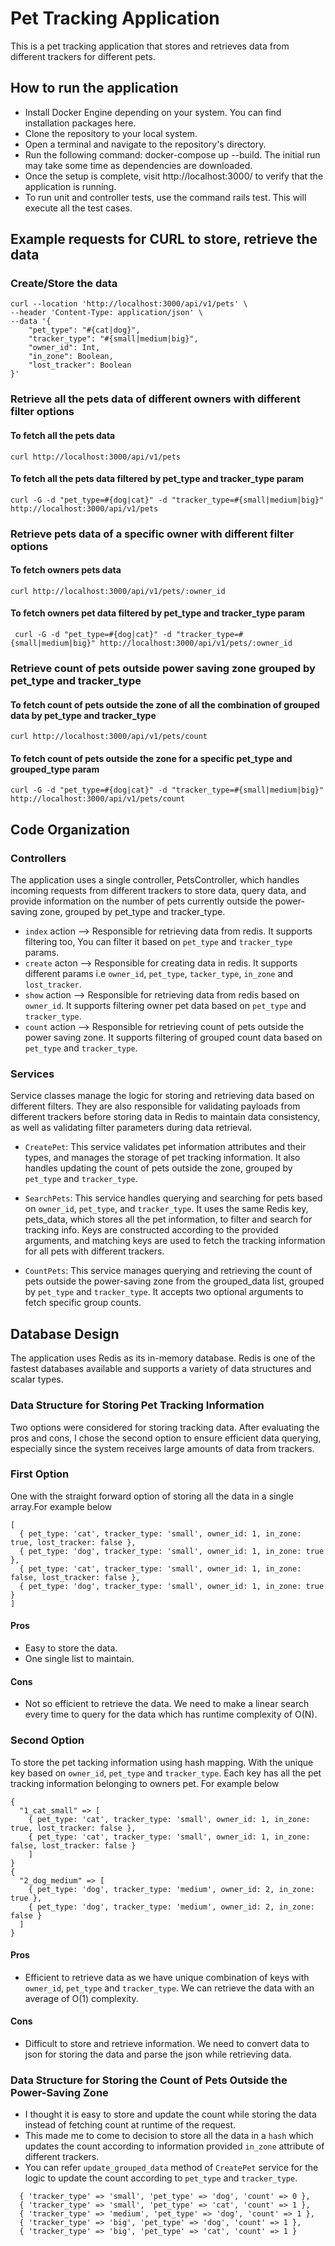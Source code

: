 # Pet Tracking Application

This is a pet tracking application that stores and retrieves data from different trackers for different pets.

## How to run the application
- Install Docker Engine depending on your system. You can find installation packages here.
- Clone the repository to your local system.
- Open a terminal and navigate to the repository's directory.
- Run the following command: docker-compose up --build. The initial run may take some time as dependencies are downloaded.
- Once the setup is complete, visit http://localhost:3000/ to verify that the application is running.
- To run unit and controller tests, use the command rails test. This will execute all the test cases.

## Example requests for CURL to store, retrieve the data

### Create/Store the data

```
curl --location 'http://localhost:3000/api/v1/pets' \
--header 'Content-Type: application/json' \
--data '{
    "pet_type": "#{cat|dog}",
    "tracker_type": "#{small|medium|big}",
    "owner_id": Int,
    "in_zone": Boolean,
    "lost_tracker": Boolean
}'
```

### Retrieve all the pets data of different owners with different filter options

#### To fetch all the pets data
```
curl http://localhost:3000/api/v1/pets
```

#### To fetch all the pets data filtered by pet_type and tracker_type param

```
curl -G -d "pet_type=#{dog|cat}" -d "tracker_type=#{small|medium|big}" http://localhost:3000/api/v1/pets
```

### Retrieve pets data of a specific owner with different filter options

#### To fetch owners pets data

```
curl http://localhost:3000/api/v1/pets/:owner_id
```

#### To fetch owners pet data filtered by pet_type and tracker_type param

```
 curl -G -d "pet_type=#{dog|cat}" -d "tracker_type=#{small|medium|big}" http://localhost:3000/api/v1/pets/:owner_id
```

### Retrieve count of pets outside power saving zone grouped by pet_type and tracker_type

#### To fetch count of pets outside the zone of all the combination of grouped data by pet_type and tracker_type

```
curl http://localhost:3000/api/v1/pets/count
```

#### To fetch count of pets outside the zone for a specific pet_type and grouped_type param

```
curl -G -d "pet_type=#{dog|cat}" -d "tracker_type=#{small|medium|big}" http://localhost:3000/api/v1/pets/count
```


## Code Organization

### Controllers
The application uses a single controller, PetsController, which handles incoming requests from different trackers to store data, query data, and provide information on the number of pets currently outside the power-saving zone, grouped by pet_type and tracker_type.

- `index` action --> Responsible for retrieving data from redis. It supports filtering too, You can filter it based on `pet_type` and `tracker_type` params.
- `create` acton --> Responsible for creating data in redis. It supports different params i.e `owner_id`, `pet_type`, `tacker_type`, `in_zone` and `lost_tracker`.
- `show` action --> Responsible for retrieving data from redis based on `owner_id`. It supports filtering owner pet data based on `pet_type` and `tracker_type`.
- `count` action --> Responsible for retrieving count of pets outside the power saving zone. It supports filtering of grouped count data based on `pet_type` and `tracker_type`.

### Services
Service classes manage the logic for storing and retrieving data based on different filters. They are also responsible for validating payloads from different trackers before storing data in Redis to maintain data consistency, as well as validating filter parameters during data retrieval.

- `CreatePet`: This service validates pet information attributes and their types, and manages the storage of pet tracking information. It also handles updating the count of pets outside the zone, grouped by `pet_type` and `tracker_type`.

- `SearchPets`: This service handles querying and searching for pets based on `owner_id`, `pet_type`, and `tracker_type`. It uses the same Redis key, pets_data, which stores all the pet information, to filter and search for tracking info. Keys are constructed according to the provided arguments, and matching keys are used to fetch the tracking information for all pets with different trackers.

- `CountPets`: This service manages querying and retrieving the count of pets outside the power-saving zone from the grouped_data list, grouped by `pet_type` and `tracker_type`. It accepts two optional arguments to fetch specific group counts.

## Database Design
The application uses Redis as its in-memory database. Redis is one of the fastest databases available and supports a variety of data structures and scalar types.

### Data Structure for Storing Pet Tracking Information
Two options were considered for storing tracking data. After evaluating the pros and cons, I chose the second option to ensure efficient data querying, especially since the system receives large amounts of data from trackers.


### First Option
One with the straight forward option of storing all the data in a single array.For example below

```
[  
  { pet_type: 'cat', tracker_type: 'small', owner_id: 1, in_zone: true, lost_tracker: false },
  { pet_type: 'dog', tracker_type: 'small', owner_id: 1, in_zone: true },
  { pet_type: 'cat', tracker_type: 'small', owner_id: 1, in_zone: false, lost_tracker: false },
  { pet_type: 'dog', tracker_type: 'small', owner_id: 1, in_zone: true }
]
```

#### Pros
- Easy to store the data. 
- One single list to maintain.

#### Cons
- Not so efficient to retrieve the data. We need to make a linear search every time to query for the data which has runtime complexity of O(N).

### Second Option
To store the pet tacking information using hash mapping. With the unique key based on `owner_id`, `pet_type` and `tracker_type`. Each key has all the pet tracking information belonging to owners pet. For example below

```
{
  "1_cat_small" => [
    { pet_type: 'cat', tracker_type: 'small', owner_id: 1, in_zone: true, lost_tracker: false },
    { pet_type: 'cat', tracker_type: 'small', owner_id: 1, in_zone: false, lost_tracker: false }
    ]
}
{
  "2_dog_medium" => [
    { pet_type: 'dog', tracker_type: 'medium', owner_id: 2, in_zone: true },
    { pet_type: 'dog', tracker_type: 'medium', owner_id: 2, in_zone: false }
  ]
}
```

#### Pros
- Efficient to retrieve data as we have unique combination of keys with `owner_id`, `pet_type` and `tracker_type`. We can retrieve the data with an average of O(1) complexity.

#### Cons
- Difficult to store and retrieve information. We need to convert data to json for storing the data and parse the json while retrieving data.

### Data Structure for Storing the Count of Pets Outside the Power-Saving Zone
- I thought it is easy to store and update the count while storing the data instead of fetching count at runtime of the request.
- This made me to come to decision to store all the data in a `hash` which updates the count according to information provided `in_zone` attribute of different trackers.
- You can refer `update_grouped_data` method of `CreatePet` service for the logic to update the count according to `pet_type` and `tracker_type`.

```
  { 'tracker_type' => 'small', 'pet_type' => 'dog', 'count' => 0 },
  { 'tracker_type' => 'small', 'pet_type' => 'cat', 'count' => 1 },
  { 'tracker_type' => 'medium', 'pet_type' => 'dog', 'count' => 1 },
  { 'tracker_type' => 'big', 'pet_type' => 'dog', 'count' => 1 },
  { 'tracker_type' => 'big', 'pet_type' => 'cat', 'count' => 1 }
```


